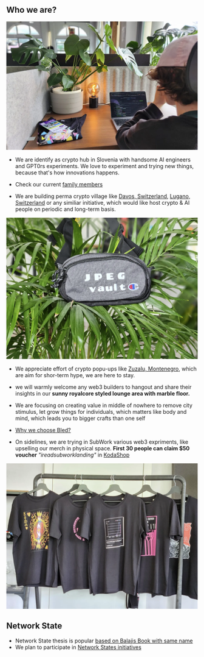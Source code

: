 Who we are?
---

![subwork_grind](pics/subwork_grinder_ondra.png.webp)

- We are identify as crypto hub in Slovenia with handsome AI engineers and GPT0rs experiments. We love to experiment and trying new things, because that's how innovations happens. 

- Check our current [family members](./family-members-in-subwork.md)

- We are building perma crypto village like [Davos, Switzerland](https://www.coindesk.com/tag/davos/), [Lugano, Switzerland](https://planb.lugano.ch/) or any similiar initiative, which would like host crypto & AI people on periodic and long-term basis.

![jpeg_vault](pics/jpeg_vault.png.webp)

- We appreciate effort of crypto popu-ups like [Zuzalu, Montenegro](https://zuzalu.city/), which are aim for shor-term hype, we are here to stay. 

- we will warmly welcome any web3 builders to hangout and share their insights in our **sunny royalcore styled lounge area with marble floor.**

- We are focusing on creating value in middle of nowhere to remove city stimulus, let grow things for individuals, which matters like body and mind, which leads you to bigger crafts than one self 

- [Why we choose Bled?](./why-did-we-choose-bled.md)

- On sidelines, we are trying in SubWork various web3 expriments, like upselling our merch in physical space. **First 30 people can claim $50 voucher** _"ireadsubworklanding"_ in [KodaShop](https://shop.kodadot.xyz)

![merchandise_shirts](./pics/merchandise_shirts.png.webp)


Network State
---
- Network State thesis is popular [based on Balajis Book with same name](https://thenetworkstate.com/)
- We plan to participate in [Network States initiatives](https://thenetworkstate.com/dashboard)